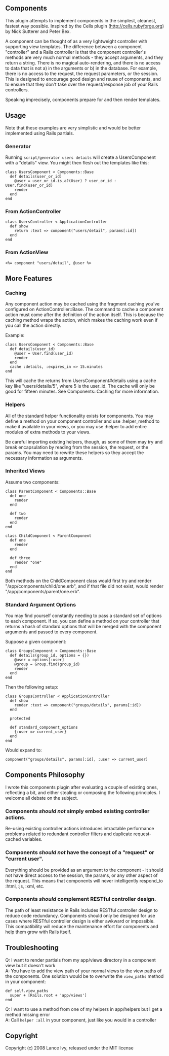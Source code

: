 ## Components

This plugin attempts to implement components in the simplest, cleanest, fastest way possible. Inspired by the Cells plugin (http://cells.rubyforge.org) by Nick Sutterer and Peter Bex.

A component can be thought of as a very lightweight controller with supporting view templates. The difference between a component "controller" and a Rails controller is that the component controller's methods are very much normal methods - they accept arguments, and they return a string. There is no magical auto-rendering, and there is no access to data that is not a) in the arguments or b) in the database. For example, there is no access to the request, the request parameters, or the session. This is designed to encourage good design and reuse of components, and to ensure that they don't take over the request/response job of your Rails controllers.

Speaking imprecisely, components prepare for and then render templates.

## Usage

Note that these examples are very simplistic and would be better implemented using Rails partials.

### Generator

Running `script/generator users details` will create a UsersComponent with a "details" view. You might then flesh out the templates like this:

    class UsersComponent < Components::Base
      def details(user_or_id)
        @user = user_or_id.is_a?(User) ? user_or_id : User.find(user_or_id)
        render
      end
    end

### From ActionController

    class UsersController < ApplicationController
      def show
        return :text => component("users/detail", params[:id])
      end
    end

### From ActionView

    <%= component "users/detail", @user %>

## More Features

### Caching

Any component action may be cached using the fragment caching you've configured on ActionController::Base. The command to cache a component action must come after the definition of the action itself. This is because the caching method wraps the action, which makes the caching work even if you call the action directly.

Example:

    class UsersComponent < Components::Base
      def details(user_id)
        @user = User.find(user_id)
        render
      end
      cache :details, :expires_in => 15.minutes
    end

This will cache the returns from UsersComponent#details using a cache key like "users/details/5", where 5 is the user_id. The cache will only be good for fifteen minutes. See Components::Caching for more information.

### Helpers

All of the standard helper functionality exists for components. You may define a method on your component controller and use :helper_method to make it available in your views, or you may use :helper to add entire modules of extra methods to your views.

Be careful importing existing helpers, though, as some of them may try and break encapsulation by reading from the session, the request, or the params. You may need to rewrite these helpers so they accept the necessary information as arguments.

### Inherited Views

Assume two components:

    class ParentComponent < Components::Base
      def one
        render
      end

      def two
        render
      end
    end

    class ChildComponent < ParentComponent
      def one
        render
      end

      def three
        render "one"
      end
    end

Both methods on the ChildComponent class would first try and render "/app/components/child/one.erb", and if that file did not exist, would render "/app/components/parent/one.erb".

### Standard Argument Options

You may find yourself constantly needing to pass a standard set of options to each component. If so, you can define a method on your controller that returns a hash of standard options that will be merged with the component arguments and passed to every component.

Suppose a given component:

    class GroupsComponent < Components::Base
      def details(group_id, options = {})
        @user = options[:user]
        @group = Group.find(group_id)
        render
      end
    end

Then the following setup:

    class GroupsController < ApplicationController
      def show
        render :text => component("groups/details", params[:id])
      end

      protected

      def standard_component_options
        {:user => current_user}
      end
    end

Would expand to:

    component("groups/details", params[:id], :user => current_user)

## Components Philosophy

I wrote this components plugin after evaluating a couple of existing ones, reflecting a bit, and either stealing or composing the following principles. I welcome all debate on the subject.

### Components <em>should not</em> simply embed existing controller actions.

Re-using existing controller actions introduces intractable performance problems related to redundant controller filters and duplicate request-cached variables.

### Components <em>should not</em> have the concept of a "request" or "current user".

Everything should be provided as an argument to the component - it should not have direct access to the session, the params, or any other aspect of the request. This means that components will never intelligently respond_to :html, :js, :xml, etc.

### Components _should_ complement RESTful controller design.

The path of least resistance in Rails includes RESTful controller design to reduce code redundancy. Components should only be designed for use cases where RESTful controller design is either awkward or impossible. This compatibility will reduce the maintenance effort for components and help them grow with Rails itself.

## Troubleshooting

Q: I want to render partials from my app/views directory in a component view but it doesn't work  
A: You have to add the view path of your normal views to the view paths of the components. One solution would be to overwrite the `view_paths` method in your component:

    def self.view_paths
      super + [Rails.root + 'app/views']
    end

Q: I want to use a method from one of my helpers in app/helpers but I get a method missing error  
A: Call `helper :all` in your component, just like you would in a controller

## Copyright

Copyright (c) 2008 Lance Ivy, released under the MIT license
